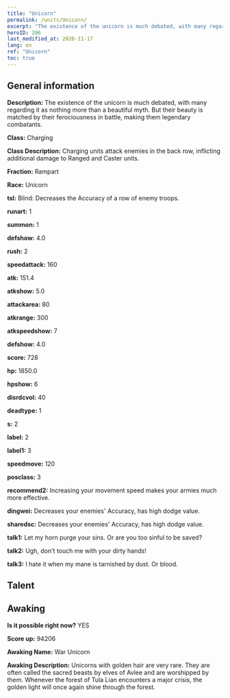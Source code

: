 ```yaml
---
title: "Unicorn"
permalink: /units/Unicorn/
excerpt: "The existence of the unicorn is much debated, with many regarding it as nothing more than a beautiful myth. But their beauty is matched by their ferociousness in battle, making them legendary combatants."
heroID: 206
last_modified_at: 2020-11-17
lang: en
ref: "Unicorn"
toc: true
---
```

## General information
 **Description:** The existence of the unicorn is much debated, with many regarding it as nothing more than a beautiful myth. But their beauty is matched by their ferociousness in battle, making them legendary combatants.

 **Class:** Charging

 **Class Description:** Charging units attack enemies in the back row, inflicting additional damage to Ranged and Caster units.

 **Fraction:** Rampart

 **Race:** Unicorn

 **tsl:** Blind: Decreases the Accuracy of a row of enemy troops.

 **runart:** 1

 **summon:** 1

 **defshow:** 4.0

 **rush:** 2

 **speedattack:** 160

 **atk:** 151.4

 **atkshow:** 5.0

 **attackarea:** 80

 **atkrange:** 300

 **atkspeedshow:** 7

 **defshow:** 4.0

 **score:** 728

 **hp:** 1850.0

 **hpshow:** 6

 **disrdcvol:** 40

 **deadtype:** 1

 **s:** 2

 **label:** 2

 **label1:** 3

 **speedmove:** 120

 **posclass:** 3

 **recommend2:** Increasing your movement speed makes your armies much more effective.

 **dingwei:** Decreases your enemies' Accuracy, has high dodge value.

 **sharedsc:** Decreases your enemies' Accuracy, has high dodge value.

 **talk1:** Let my horn purge your sins. Or are you too sinful to be saved?

 **talk2:** Ugh, don't touch me with your dirty hands!

 **talk3:** I hate it when my mane is tarnished by dust. Or blood.

## Talent
## Awaking
 **Is it possible right now?** YES

 **Score up:** 94206

 **Awaking Name:** War Unicorn

 **Awaking Description:** Unicorns with golden hair are very rare. They are often called the sacred beasts by elves of Avlee and are worshipped by them. Whenever the forest of Tula Lian encounters a major crisis, the golden light will once again shine through the forest.


